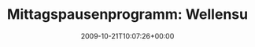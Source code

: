 ---
retweeted: false
source: <a href="http://twitter.com" rel="nofollow">Twitter Web Client</a>
entities:
  hashtags: []
  symbols: []
  user_mentions:
  - name: Sophie Dollinger
    screen_name: Analyze
    indices:
    - '40'
    - '48'
    id_str: '14384558'
    id: '14384558'
  - name: "Konni Winkler \U0001F449\U0001F3FB @konni@mastodon.social"
    screen_name: Konni
    indices:
    - '50'
    - '56'
    id_str: '8309142'
    id: '8309142'
  - name: Michael Lindner
    screen_name: signifikanten
    indices:
    - '61'
    - '75'
    id_str: '14629451'
    id: '14629451'
  urls: []
display_text_range:
- '0'
- '76'
favorite_count: '0'
id_str: '5040840710'
truncated: false
retweet_count: '0'
id: '5040840710'
created_at: Wed Oct 21 10:07:26 +0000 2009
favorited: false
full_text: 'Mittagspausenprogramm: Wellensurfen mit [@analyze](https://twitter.com/analyze),
  [@konni](https://twitter.com/konni) und [@signifikanten](https://twitter.com/signifikanten).'
lang: de
tags:
- pesos:twitter
date: '2009-10-21T10:07:26+00:00'
src: https://twitter.com/bascht/status/5040840710
original_url: https://twitter.com/bascht/status/5040840710
type: twitter_tweet
text: 'Mittagspausenprogramm: Wellensurfen mit [@analyze](https://twitter.com/analyze),
  [@konni](https://twitter.com/konni) und [@signifikanten](https://twitter.com/signifikanten).'
title: 'Mittagspausenprogramm: Wellensu'

---